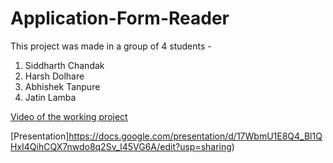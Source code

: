 # Application-Form-Reader

This project was made in a group of 4 students - 
1. Siddharth Chandak
2. Harsh Dolhare
3. Abhishek Tanpure
4. Jatin Lamba

[Video of the working project](https://www.youtube.com/watch?v=CcTt0Aj-cIU)

[Presentation]https://docs.google.com/presentation/d/17WbmU1E8Q4_Bl1QHxI4QihCQX7nwdo8q2Sv_l45VG6A/edit?usp=sharing)
